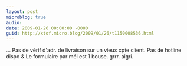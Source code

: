 ```yaml
---
layout: post
microblog: true
audio: 
date: 2009-01-26 00:00:00 -0000
guid: http://xtof.micro.blog/2009/01/26/t1150008536.html
---
```

... Pas de vérif d'adr. de livraison sur un vieux cpte client. Pas de hotline dispo &amp; Le formulaire par mél est 1 bouse. grrr.  aigri.
